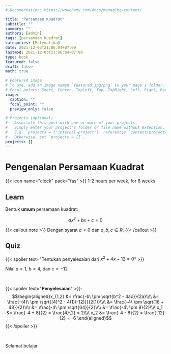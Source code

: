 ```yaml
---
# Documentation: https://wowchemy.com/docs/managing-content/

title: "Persamaan Kuadrat"
subtitle: ""
summary: ""
authors: [admin]
tags: [persamaan kuadrat]
categories: [Matematika]
date: 2021-12-03T21:06:04+07:00
lastmod: 2021-12-03T21:06:04+07:00
type: book
featured: false
draft: false
math: true

# Featured image
# To use, add an image named `featured.jpg/png` to your page's folder.
# Focal points: Smart, Center, TopLeft, Top, TopRight, Left, Right, BottomLeft, Bottom, BottomRight.
image:
  caption: ""
  focal_point: ""
  preview_only: false

# Projects (optional).
#   Associate this post with one or more of your projects.
#   Simply enter your project's folder or file name without extension.
#   E.g. `projects = ["internal-project"]` references `content/project/deep-learning/index.md`.
#   Otherwise, set `projects = []`.
projects: []
---
```


# Pengenalan Persamaan Kuadrat

<!--more-->

{{< icon name="clock" pack="fas" >}} 1-2 hours per week, for 8 weeks

## Learn

Bentuk **umum** persamaan kuadrat:

$$
ax^2 + bx + c = 0
$$

{{< callout note >}}
Dengan syarat $a \neq 0$ dan $a, b, c \in R$.
{{< /callout >}}

## Quiz

{{< spoiler text="Tentukan penyelesaian dari $x^2 + 4x - 12 = 0$" >}}

Nilai $a = 1$, $b = 4$, dan $c = -12$

<br>

{{< spoiler text="**Penyelesaian**" >}}:
$$\begin{aligned}x_{1,2} &= \frac{-b\ \pm \sqrt{b^2 - 4ac}}{2a}\\\\ &= \frac{-(4)\ \pm \sqrt{(4)^2 - 4(1)(-12)}}{2(1)}\\\\    &= \frac{-4\ \pm \sqrt{16 + 48}}{2}\\\\ &= \frac{-4\ \pm \sqrt{64}}{2}\\\\ &= \frac{-4\ \pm 8}{2}\\\\ x_1 &= \frac{-4 + 8}{2} = \frac{4}{2} = 2\\\\ x_2 &= \frac{-4 - 8}{2} = \frac{-12}{2} = -6 \end{aligned}$${{< /spoiler >}}

<br>

Selamat belajar
